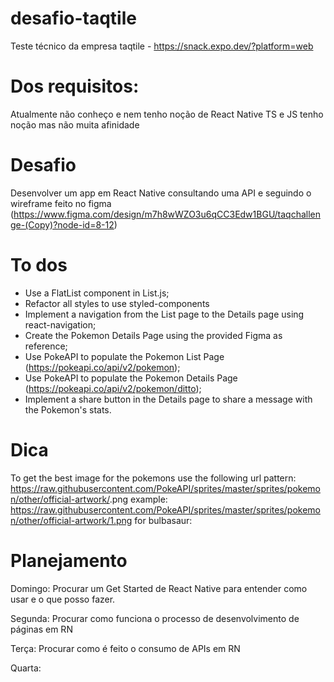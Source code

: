 # desafio-taqtile
Teste técnico da empresa taqtile - https://snack.expo.dev/?platform=web

# Dos requisitos:
Atualmente não conheço e nem tenho noção de React Native
TS e JS tenho noção mas não muita afinidade

# Desafio
Desenvolver um app em React Native consultando uma API e seguindo o wireframe feito no figma (https://www.figma.com/design/m7h8wWZO3u6qCC3Edw1BGU/taqchallenge-(Copy)?node-id=8-12)

# To dos
- Use a FlatList component in List.js;
- Refactor all styles to use styled-components
- Implement a navigation from the List page to the Details page using react-navigation;
- Create the Pokemon Details Page using the provided Figma as reference;
- Use PokeAPI to populate the Pokemon List Page (https://pokeapi.co/api/v2/pokemon);
- Use PokeAPI to populate the Pokemon Details Page (https://pokeapi.co/api/v2/pokemon/ditto);
- Implement a share button in the Details page to share a message with the Pokemon's stats.

# Dica
To get the best image for the pokemons use the following url pattern:
https://raw.githubusercontent.com/PokeAPI/sprites/master/sprites/pokemon/other/official-artwork/<pokemon-number>.png
example: https://raw.githubusercontent.com/PokeAPI/sprites/master/sprites/pokemon/other/official-artwork/1.png for bulbasaur:

# Planejamento
Domingo:
Procurar um Get Started de React Native para entender como usar e o que posso fazer.

Segunda:
Procurar como funciona o processo de desenvolvimento de páginas em RN

Terça:
Procurar como é feito o consumo de APIs em RN

Quarta:
